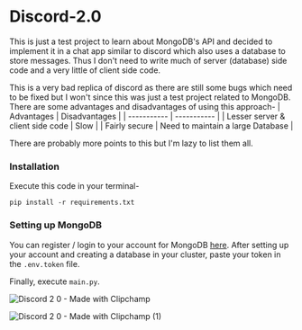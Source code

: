 # Discord-2.0

This is just a test project to learn about MongoDB's API and decided to implement it in a chat app similar to discord which also uses a database to store messages.
Thus I don't need to write much of server (database) side code and a very little of client side code.

This is a very bad replica of discord as there are still some bugs which need to be fixed but I won't since this was just a test project related to MongoDB.
There are some advantages and disadvantages of using this approach-
| Advantages                            | Disadvantages                     |
| -----------                           | -----------                       |
| Lesser server & client side code      |       Slow                        |
| Fairly secure                         | Need to maintain a large Database |

There are probably more points to this but I'm lazy to list them all.


### Installation
Execute this code in your terminal-
```
pip install -r requirements.txt
```


### Setting up MongoDB
You can register / login to your account for MongoDB [here](https://account.mongodb.com/account/login). After setting up your account and creating a database in your cluster, paste your token in the `.env.token` file.


Finally, execute `main.py`.

![Discord 2 0 - Made with Clipchamp](https://github.com/Krishpy-Chips/Discord-2.0/assets/101330162/e650a232-6985-4994-8a73-819eb706c524)

![Discord 2 0 - Made with Clipchamp (1)](https://github.com/Krishpy-Chips/Discord-2.0/assets/101330162/40d0f4e6-9ee3-49f2-9c15-44f713d2c4dc)
